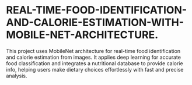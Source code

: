 # REAL-TIME-FOOD-IDENTIFICATION-AND-CALORIE-ESTIMATION-WITH-MOBILE-NET-ARCHITECTURE.
This project uses MobileNet architecture for real-time food identification and calorie estimation from images. It applies deep learning for accurate food classification and integrates a nutritional database to provide calorie info, helping users make dietary choices effortlessly with fast and precise analysis.
